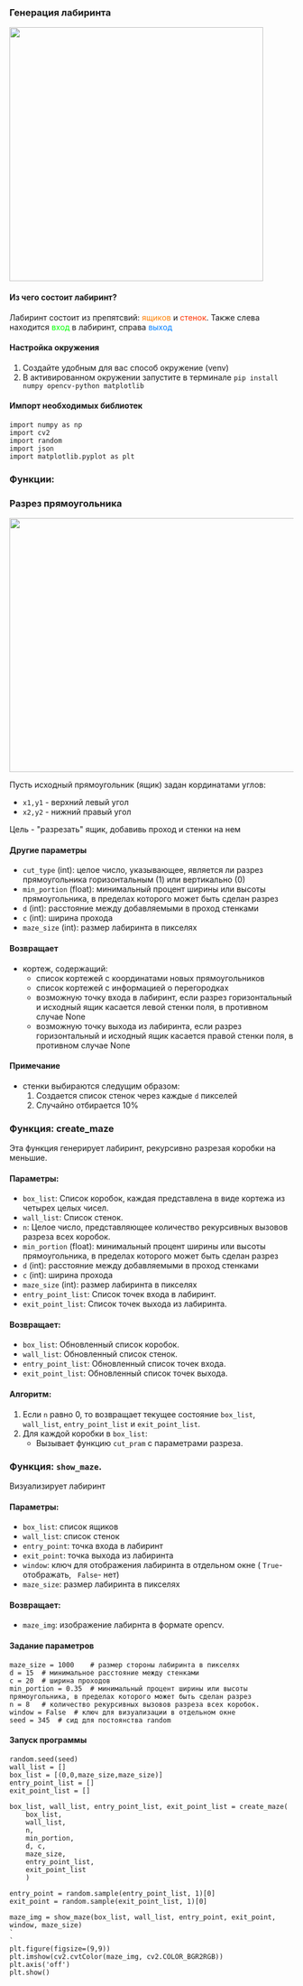 ### Генерация лабиринта 

<img src="https://i.imgur.com/fTDcjB3.png" width="450" height="450">


#### Из чего состоит лабиринт?
Лабиринт состоит из препятсвий: <span style="color:rgb(255,127,0)">ящиков</span> и <span  style="color:rgb(255,50,0)">стенок</span>.
Также слева находится <span style="color:rgb(0,255,0)">вход</span> в лабиринт,
справа <span style="color:rgb(0,127,255)">выход</span>

#### Настройка окружения

1. Создайте удобным для вас способ окружение (venv)
2. В активированном окружении запустите в терминале
`pip install numpy opencv-python matplotlib`

#### Импорт необходимых библиотек

```
import numpy as np
import cv2
import random
import json
import matplotlib.pyplot as plt
```

### Функции:


### Разрез прямоугольника 

<img src="https://i.imgur.com/26djpRo.png" width="650" height="450">

Пусть исходный прямоугольник (ящик) задан кординатами углов: 

- `x1,y1` - верхний левый угол
- `x2,y2` - нижний правый угол

Цель - "разрезать" ящик, добавивь проход и стенки на нем 

#### Другие параметры
- `cut_type` (int): целое число, указывающее, является ли разрез прямоугольника горизонтальным (1) или вертикально (0)
- `min_portion` (float): минимальный процент ширины или высоты прямоугольника, в пределах которого может быть сделан разрез 
- `d` (int): расстояние между добавляемыми в проход стенками 
- `c` (int): ширина прохода
- `maze_size` (int): размер лабиринта в пикселях 

#### Возвращает
- кортеж, содержащий:
  - список кортежей с координатами новых прямоугольников
  - список кортежей с информацией о перегородках
  - возможную точку входа в лабиринт, если разрез горизонтальный и исходный ящик касается левой стенки поля, в противном случае None
  - возможную точку выхода из лабиринта, если разрез горизонтальный и исходный ящик касается правой стенки поля, в противном случае None

#### Примечание
- стенки выбираются следущим образом: 
  1. Создается список стенок через каждые `d` пикселей 
  2. Случайно отбирается 10%
 

### Функция: create_maze

Эта функция генерирует лабиринт, рекурсивно разрезая коробки на меньшие.

#### Параметры:

- `box_list`: Список коробок, каждая представлена в виде кортежа из четырех целых чисел.
- `wall_list`: Список стенок.
- `n`: Целое число, представляющее количество рекурсивных вызовов разреза всех коробок.
- `min_portion` (float): минимальный процент ширины или высоты прямоугольника, в пределах которого может быть сделан разрез 
- `d` (int): расстояние между добавляемыми в проход стенками 
- `c` (int): ширина прохода
- `maze_size` (int): размер лабиринта в пикселях 
- `entry_point_list`: Список точек входа в лабиринт.
- `exit_point_list`: Список точек выхода из лабиринта.

#### Возвращает:

- `box_list`: Обновленный список коробок.
- `wall_list`: Обновленный список стенок.
- `entry_point_list`: Обновленный список точек входа.
- `exit_point_list`: Обновленный список точек выхода.

#### Алгоритм:

1. Если `n` равно 0, то возвращает текущее состояние `box_list`, `wall_list`, `entry_point_list` и `exit_point_list`.
2. Для каждой коробки в `box_list`:
   - Вызывает функцию `cut_pram` с параметрами разреза.
  

### Функция: `show_maze`.

Визуализирует лабиринт 

#### Параметры: 

- `box_list`: список ящиков
- `wall_list`: список стенок
- `entry_point`: точка входа в лабиринт
- `exit_point`: точка выхода из лабиринта
- `window`: ключ для отображения лабиринта в отдельном окне ( `True`- отображать, ` False`- нет)
- `maze_size`: размер лабиринта в пикселях 

#### Возвращает:

- `maze_img`: изображение лабирнта в формате opencv.

#### Задание параметров

```
maze_size = 1000    # размер стороны лабиринта в пикселях 
d = 15  # минимальное расстояние между стенками 
c = 20  # ширина проходов
min_portion = 0.35  # минимальный процент ширины или высоты прямоугольника, в пределах которого может быть сделан разрез 
n = 8   # количество рекурсивных вызовов разреза всех коробок.
window = False  # ключ для визуализации в отдельном окне 
seed = 345  # сид для постоянства random
```

#### Запуск программы 

```
random.seed(seed)
wall_list = []
box_list = [(0,0,maze_size,maze_size)]
entry_point_list = []
exit_point_list = []

box_list, wall_list, entry_point_list, exit_point_list = create_maze(
    box_list,
    wall_list,
    n,
    min_portion,
    d, c,
    maze_size,
    entry_point_list,
    exit_point_list
    )

entry_point = random.sample(entry_point_list, 1)[0]
exit_point = random.sample(exit_point_list, 1)[0]

maze_img = show_maze(box_list, wall_list, entry_point, exit_point, window, maze_size)
`
`
plt.figure(figsize=(9,9))
plt.imshow(cv2.cvtColor(maze_img, cv2.COLOR_BGR2RGB))
plt.axis('off')
plt.show()
```
